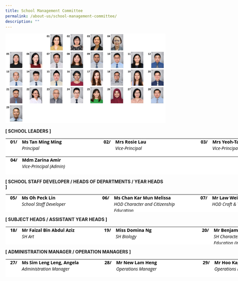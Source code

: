 ```yaml
---
title: School Management Committee
permalink: /about-us/school-management-committee/
description: ""
---
```

![](/images/Department%20Photos/smc2023apr.jpg)


**[ SCHOOL LEADERS ]**

<table class="ive_eobj_center ives_tab_kosong" style="margin: auto; outline: 0px; padding: 0px; border-collapse: collapse; clear: both; border: 1px solid transparent; table-layout: fixed; color: rgb(0, 0, 0); font-family: &quot;Open Sans&quot;, sans-serif; font-size: 14px; font-style: normal; font-variant-ligatures: normal; font-variant-caps: normal; font-weight: 400; letter-spacing: normal; orphans: 2; text-align: left; text-transform: none; white-space: normal; widows: 2; word-spacing: 0px; -webkit-text-stroke-width: 0px; background-color: rgb(255, 255, 255); text-decoration-thickness: initial; text-decoration-style: initial; text-decoration-color: initial; width: 879.676px; height: 57px;"><tbody style="margin: 0px; outline: 0px; padding: 0px;"><tr style="margin: 0px; outline: 0px; padding: 0px;"><th style="margin: 0px; outline: 0px; padding: 0px 15px 15px 0px; vertical-align: top; text-align: right; width: 39px;">01/<br style="margin: 0px; outline: 0px; padding: 0px;"><br style="margin: 0px; outline: 0px; padding: 0px;"></th><th style="margin: 0px; outline: 0px; padding: 0px 15px 15px 0px; vertical-align: top; width: 261px;"><div style="margin: 0px; outline: 0px; padding: 0px; line-height: 19.6px; text-align: left;">Ms Tan Ming Ming</div><div style="margin: 0px; outline: 0px; padding: 0px; line-height: 19.6px; text-align: left;"><span style="margin: 0px; outline: 0px; padding: 0px; font-weight: normal;"><i style="margin: 0px; outline: 0px; padding: 0px;">Principal</i></span></div></th><th style="margin: 0px; outline: 0px; padding: 0px 15px 15px 0px; vertical-align: top; width: 37px;"><div style="margin: 0px; outline: 0px; padding: 0px; line-height: 19.6px; text-align: right;"><span style="margin: 0px; outline: 0px; padding: 0px; background-color: initial;">02/</span></div><br style="margin: 0px; outline: 0px; padding: 0px;"></th><th style="margin: 0px; outline: 0px; padding: 0px 15px 15px 0px; vertical-align: top; width: 241px;"><div style="margin: 0px; outline: 0px; padding: 0px; line-height: 19.6px; text-align: left;">Mrs Rosie Lau&nbsp;</div><div style="margin: 0px; outline: 0px; padding: 0px; line-height: 19.6px; text-align: left;"><i style="margin: 0px; outline: 0px; padding: 0px; font-weight: normal;">Vice-Principal</i></div></th><td style="margin: 0px; outline: 0px; padding: 0px 15px 15px 0px; vertical-align: top; text-align: left; width: 70px;"><div style="margin: 0px; outline: 0px; padding: 0px; line-height: 19.6px; text-align: right;"><span style="margin: 0px; outline: 0px; padding: 0px; background-color: initial;">&nbsp;</span><b style="margin: 0px; outline: 0px; padding: 0px; background-color: initial;">03/</b></div><br style="margin: 0px; outline: 0px; padding: 0px;"></td><th style="margin: 0px; outline: 0px; padding: 0px 15px 15px 0px; vertical-align: top; width: 241px;"><div style="margin: 0px; outline: 0px; padding: 0px; line-height: 19.6px; text-align: left;">Mrs Yeoh-Tan Jiing Shyuan</div><div style="margin: 0px; outline: 0px; padding: 0px; line-height: 19.6px; text-align: left;"><span style="margin: 0px; outline: 0px; padding: 0px; font-weight: normal;"><i style="margin: 0px; outline: 0px; padding: 0px;">Vice-Principal</i></span></div></th></tr></tbody></table>

<table class="ive_eobj_center ives_tab_kosong" style="margin: auto; outline: 0px; padding: 0px; border-collapse: collapse; clear: both; border: 1px solid transparent; table-layout: fixed; color: rgb(0, 0, 0); font-family: &quot;Open Sans&quot;, sans-serif; font-size: 14px; font-style: normal; font-variant-ligatures: normal; font-variant-caps: normal; font-weight: 400; letter-spacing: normal; orphans: 2; text-align: left; text-transform: none; white-space: normal; widows: 2; word-spacing: 0px; -webkit-text-stroke-width: 0px; background-color: rgb(255, 255, 255); text-decoration-thickness: initial; text-decoration-style: initial; text-decoration-color: initial; width: 879.676px; height: 57px;"><tbody style="margin: 0px; outline: 0px; padding: 0px;"><tr style="margin: 0px; outline: 0px; padding: 0px;"><th style="margin: 0px; outline: 0px; padding: 0px 15px 15px 0px; vertical-align: top; text-align: right; width: 39px;">04/<br style="margin: 0px; outline: 0px; padding: 0px;"><br style="margin: 0px; outline: 0px; padding: 0px;"></th><th style="margin: 0px; outline: 0px; padding: 0px 15px 15px 0px; vertical-align: top; width: 261px;"><div style="margin: 0px; outline: 0px; padding: 0px; line-height: 19.6px; text-align: left;">Mdm Zarina Amir</div><div style="margin: 0px; outline: 0px; padding: 0px; line-height: 19.6px; text-align: left;"><span style="margin: 0px; outline: 0px; padding: 0px; font-weight: normal;"><i style="margin: 0px; outline: 0px; padding: 0px;">Vice-Principal (Admin) </i></span></div></th><th style="margin: 0px; outline: 0px; padding: 0px 15px 15px 0px; vertical-align: top; width: 37px;"><div style="margin: 0px; outline: 0px; padding: 0px; line-height: 19.6px; text-align: right;"><span style="margin: 0px; outline: 0px; padding: 0px; background-color: initial;"></span></div><br style="margin: 0px; outline: 0px; padding: 0px;"></th><th style="margin: 0px; outline: 0px; padding: 0px 15px 15px 0px; vertical-align: top; width: 241px;"><div style="margin: 0px; outline: 0px; padding: 0px; line-height: 19.6px; text-align: left;"></div><div style="margin: 0px; outline: 0px; padding: 0px; line-height: 19.6px; text-align: left;"><i style="margin: 0px; outline: 0px; padding: 0px; font-weight: normal;"></i></div></th><td style="margin: 0px; outline: 0px; padding: 0px 15px 15px 0px; vertical-align: top; text-align: left; width: 70px;"><div style="margin: 0px; outline: 0px; padding: 0px; line-height: 19.6px; text-align: right;"><span style="margin: 0px; outline: 0px; padding: 0px; background-color: initial;">&nbsp;</span><b style="margin: 0px; outline: 0px; padding: 0px; background-color: initial;"></b></div><br style="margin: 0px; outline: 0px; padding: 0px;"></td><th style="margin: 0px; outline: 0px; padding: 0px 15px 15px 0px; vertical-align: top; width: 241px;"><div style="margin: 0px; outline: 0px; padding: 0px; line-height: 19.6px; text-align: left;"></div><div style="margin: 0px; outline: 0px; padding: 0px; line-height: 19.6px; text-align: left;"><span style="margin: 0px; outline: 0px; padding: 0px; font-weight: normal;"><i style="margin: 0px; outline: 0px; padding: 0px;"></i></span></div></th></tr></tbody></table>

  
**[ SCHOOL STAFF DEVELOPER / HEADS OF DEPARTMENTS / YEAR HEADS ]**

<table class="ive_eobj_center ives_tab_kosong" style="margin: auto; outline: 0px; padding: 0px; border-collapse: collapse; clear: both; border: 1px solid transparent; table-layout: fixed; color: rgb(0, 0, 0); font-family: &quot;Open Sans&quot;, sans-serif; font-size: 14px; font-style: normal; font-variant-ligatures: normal; font-variant-caps: normal; font-weight: 400; letter-spacing: normal; orphans: 2; text-align: left; text-transform: none; white-space: normal; widows: 2; word-spacing: 0px; -webkit-text-stroke-width: 0px; background-color: rgb(255, 255, 255); text-decoration-thickness: initial; text-decoration-style: initial; text-decoration-color: initial; width: 885.606px; height: 57px;"><tbody style="margin: 0px; outline: 0px; padding: 0px;"><tr style="margin: 0px; outline: 0px; padding: 0px;"><th style="margin: 0px; outline: 0px; padding: 0px 15px 15px 0px; vertical-align: top; text-align: right; width: 39px;">05/<br style="margin: 0px; outline: 0px; padding: 0px;"><br style="margin: 0px; outline: 0px; padding: 0px;"></th><th style="margin: 0px; outline: 0px; padding: 0px 15px 15px 0px; vertical-align: top; width: 261px;"><div style="margin: 0px; outline: 0px; padding: 0px; line-height: 19.6px;">Ms Oh Peck Lin</div><div style="margin: 0px; outline: 0px; padding: 0px; line-height: 19.6px;"><span style="margin: 0px; outline: 0px; padding: 0px; font-weight: 400;"><i style="margin: 0px; outline: 0px; padding: 0px;">School Staff Developer</i></span></div></th><th style="margin: 0px; outline: 0px; padding: 0px 15px 15px 0px; vertical-align: top; width: 37px;"><div style="margin: 0px; outline: 0px; padding: 0px; line-height: 19.6px; text-align: right;"><span style="margin: 0px; outline: 0px; padding: 0px; background-color: initial;">06/</span></div><br style="margin: 0px; outline: 0px; padding: 0px;"></th><th style="margin: 0px; outline: 0px; padding: 0px 15px 15px 0px; vertical-align: top; width: 241px;"><div style="margin: 0px; outline: 0px; padding: 0px; line-height: 19.6px;">Ms Chan Kar Mun&nbsp;<span style="margin: 0px; outline: 0px; padding: 0px; background-color: initial;">Melissa</span></div><div style="margin: 0px; outline: 0px; padding: 0px; line-height: 19.6px;"><span style="margin: 0px; outline: 0px; padding: 0px; font-weight: 400;"><i style="margin: 0px; outline: 0px; padding: 0px;">HOD Character and Citizenship Education</i></span></div></th><td style="margin: 0px; outline: 0px; padding: 0px 15px 15px 0px; vertical-align: top; width: 76px;"><div style="margin: 0px; outline: 0px; padding: 0px; line-height: 19.6px; text-align: right;"><span style="margin: 0px; outline: 0px; padding: 0px; background-color: initial;">&nbsp;</span><b style="margin: 0px; outline: 0px; padding: 0px; background-color: initial;">07/</b></div><br style="margin: 0px; outline: 0px; padding: 0px;"></td><th style="margin: 0px; outline: 0px; padding: 0px 15px 15px 0px; vertical-align: top; width: 241px;"><div style="margin: 0px; outline: 0px; padding: 0px; line-height: 19.6px;">Mr Law Wei Ming, Kelvin</div><div style="margin: 0px; outline: 0px; padding: 0px; line-height: 19.6px;"><span style="margin: 0px; outline: 0px; padding: 0px; font-weight: normal;"><i style="margin: 0px; outline: 0px; padding: 0px;">HOD Craft &amp; Technology</i></span></div><div style="margin: 0px; outline: 0px; padding: 0px; line-height: 19.6px;"></div></th></tr><tr style="margin: 0px; outline: 0px; padding: 0px;"><td style="margin: 0px; outline: 0px; padding: 0px 15px 15px 0px; vertical-align: top; text-align: right;"><b style="margin: 0px; outline: 0px; padding: 0px;">08/</b></td><td style="margin: 0px; outline: 0px; padding: 0px 15px 15px 0px; vertical-align: top; text-align: left;"><b style="margin: 0px; outline: 0px; padding: 0px;">Ms Chin Siang Yee, Samantha</b><br style="margin: 0px; outline: 0px; padding: 0px;"><i style="margin: 0px; outline: 0px; padding: 0px;">HOD English Language (internal)</i></td><td style="margin: 0px; outline: 0px; padding: 0px 15px 15px 0px; vertical-align: top; text-align: right;"><b style="margin: 0px; outline: 0px; padding: 0px;">09/</b></td><td style="margin: 0px; outline: 0px; padding: 0px 15px 15px 0px; vertical-align: top; text-align: left;"><b style="margin: 0px; outline: 0px; padding: 0px;">Dr Nandakumar Mayakestan</b><br style="margin: 0px; outline: 0px; padding: 0px;"><i style="margin: 0px; outline: 0px; padding: 0px;">HOD Humanities</i></td><td style="margin: 0px; outline: 0px; padding: 0px 15px 15px 0px; vertical-align: top; text-align: right;"><b style="margin: 0px; outline: 0px; padding: 0px;">10/</b></td><td style="margin: 0px; outline: 0px; padding: 0px 15px 15px 0px; vertical-align: top; text-align: left;"><b style="margin: 0px; outline: 0px; padding: 0px;">Mr Chia Yanzhong,&nbsp;</b><b style="margin: 0px; outline: 0px; padding: 0px;">Dennis&nbsp;</b><br style="margin: 0px; outline: 0px; padding: 0px;"><i style="margin: 0px; outline: 0px; padding: 0px;">HOD Educational Technology</i></td></tr><tr style="margin: 0px; outline: 0px; padding: 0px;"><td style="margin: 0px; outline: 0px; padding: 0px 15px 15px 0px; vertical-align: top; text-align: right;"><b style="margin: 0px; outline: 0px; padding: 0px;">11/</b></td><td style="margin: 0px; outline: 0px; padding: 0px 15px 15px 0px; vertical-align: top; text-align: left;"><b style="margin: 0px; outline: 0px; padding: 0px;">Ms Sharron Chiam Sze Hui</b><br style="margin: 0px; outline: 0px; padding: 0px;"><i style="margin: 0px; outline: 0px; padding: 0px;">HOD Mathematics</i></td><td style="margin: 0px; outline: 0px; padding: 0px 15px 15px 0px; vertical-align: top; text-align: right;"><b style="margin: 0px; outline: 0px; padding: 0px;">12/</b></td><td style="margin: 0px; outline: 0px; padding: 0px 15px 15px 0px; vertical-align: top; text-align: left;"><b style="margin: 0px; outline: 0px; padding: 0px;">Mr Choy Chee Ping</b><br style="margin: 0px; outline: 0px; padding: 0px;"><i style="margin: 0px; outline: 0px; padding: 0px;">HOD Mother Tongue Languages</i></td><td style="margin: 0px; outline: 0px; padding: 0px 15px 15px 0px; vertical-align: top; text-align: right;"><b style="margin: 0px; outline: 0px; padding: 0px;">13/</b></td><td style="margin: 0px; outline: 0px; padding: 0px 15px 15px 0px; vertical-align: top; text-align: left;"><b style="margin: 0px; outline: 0px; padding: 0px;">Mr Lee Kah Onn</b><br style="margin: 0px; outline: 0px; padding: 0px;"><i style="margin: 0px; outline: 0px; padding: 0px;">HOD Physical Education &amp; Co-Curricular Activities</i></td></tr><tr style="margin: 0px; outline: 0px; padding: 0px;"><td style="margin: 0px; outline: 0px; padding: 0px 15px 15px 0px; vertical-align: top; text-align: right;"><b style="margin: 0px; outline: 0px; padding: 0px;">14/</b></td><td style="margin: 0px; outline: 0px; padding: 0px 15px 15px 0px; vertical-align: top; text-align: left;"><b style="margin: 0px; outline: 0px; padding: 0px;">Mr Lim Yiu Tian</b><br style="margin: 0px; outline: 0px; padding: 0px;"><i style="margin: 0px; outline: 0px; padding: 0px;">HOD Science<br style="margin: 0px; outline: 0px; padding: 0px;"><br style="margin: 0px; outline: 0px; padding: 0px;"></i></td><td style="margin: 0px; outline: 0px; padding: 0px 15px 15px 0px; vertical-align: top; text-align: right;"><b style="margin: 0px; outline: 0px; padding: 0px;">15/</b></td><td style="margin: 0px; outline: 0px; padding: 0px 15px 15px 0px; vertical-align: top; text-align: left;"><b style="margin: 0px; outline: 0px; padding: 0px;">Mr Rayner Goh</b><br style="margin: 0px; outline: 0px; padding: 0px;"><i style="margin: 0px; outline: 0px; padding: 0px;">HOD Student Development</i></td><td style="margin: 0px; outline: 0px; padding: 0px 15px 15px 0px; vertical-align: top; text-align: right;"><b style="margin: 0px; outline: 0px; padding: 0px;">16/</b></td><td style="margin: 0px; outline: 0px; padding: 0px 15px 15px 0px; vertical-align: top; text-align: left;"><b style="margin: 0px; outline: 0px; padding: 0px;">Ms Yasmin Hussein</b><br style="margin: 0px; outline: 0px; padding: 0px;"><i style="margin: 0px; outline: 0px; padding: 0px;">Year Head (Lower Secondary)</i></td></tr><tr style="margin: 0px; outline: 0px; padding: 0px;"><td style="margin: 0px; outline: 0px; padding: 0px 15px 15px 0px; vertical-align: top; text-align: right;"><b style="margin: 0px; outline: 0px; padding: 0px;">17/</b></td><td style="margin: 0px; outline: 0px; padding: 0px 15px 15px 0px; vertical-align: top; text-align: left;"><b style="margin: 0px; outline: 0px; padding: 0px;">Ms Zhang Zhihui, Orry</b><br style="margin: 0px; outline: 0px; padding: 0px;"><i style="margin: 0px; outline: 0px; padding: 0px;">Year Head (Upper Secondary)</i></td><td style="margin: 0px; outline: 0px; padding: 0px 15px 15px 0px; vertical-align: top; text-align: right;"><b style="margin: 0px; outline: 0px; padding: 0px;">&nbsp;</b></td><td style="margin: 0px; outline: 0px; padding: 0px 15px 15px 0px; vertical-align: top; text-align: right;"><b style="margin: 0px; outline: 0px; padding: 0px;">&nbsp;</b></td><td style="margin: 0px; outline: 0px; padding: 0px 15px 15px 0px; vertical-align: top; text-align: right;"><b style="margin: 0px; outline: 0px; padding: 0px;">&nbsp;</b></td><td style="margin: 0px; outline: 0px; padding: 0px 15px 15px 0px; vertical-align: top; text-align: right;"><b style="margin: 0px; outline: 0px; padding: 0px;">&nbsp;</b></td></tr></tbody></table>

  
  
**[ SUBJECT HEADS / ASSISTANT YEAR HEADS ]**

<table class="ive_eobj_center ives_tab_kosong" style="margin: auto; outline: 0px; padding: 0px; border-collapse: collapse; clear: both; border: 1px solid transparent; table-layout: fixed; color: rgb(0, 0, 0); font-family: &quot;Open Sans&quot;, sans-serif; font-size: 14px; font-style: normal; font-variant-ligatures: normal; font-variant-caps: normal; font-weight: 400; letter-spacing: normal; orphans: 2; text-align: left; text-transform: none; white-space: normal; widows: 2; word-spacing: 0px; -webkit-text-stroke-width: 0px; background-color: rgb(255, 255, 255); text-decoration-thickness: initial; text-decoration-style: initial; text-decoration-color: initial; width: 885.606px; height: 57px;"><tbody style="margin: 0px; outline: 0px; padding: 0px;"><tr style="margin: 0px; outline: 0px; padding: 0px;"><th style="margin: 0px; outline: 0px; padding: 0px 15px 15px 0px; vertical-align: top; text-align: right; width: 39px;">18/<br style="margin: 0px; outline: 0px; padding: 0px;"></th><th style="margin: 0px; outline: 0px; padding: 0px 15px 15px 0px; vertical-align: top; width: 261px;"><div style="margin: 0px; outline: 0px; padding: 0px; line-height: 19.6px;">Mr Faizal Bin Abdul Aziz</div><div style="margin: 0px; outline: 0px; padding: 0px; line-height: 19.6px;"><span style="margin: 0px; outline: 0px; padding: 0px; font-weight: normal;"><i style="margin: 0px; outline: 0px; padding: 0px;">SH Art</i></span></div></th><th style="margin: 0px; outline: 0px; padding: 0px 15px 15px 0px; vertical-align: top; width: 37px;"><div style="margin: 0px; outline: 0px; padding: 0px; line-height: 19.6px; text-align: right;"><span style="margin: 0px; outline: 0px; padding: 0px; background-color: initial;">19/</span></div><br style="margin: 0px; outline: 0px; padding: 0px;"></th><th style="margin: 0px; outline: 0px; padding: 0px 15px 15px 0px; vertical-align: top; width: 241px;"><div style="margin: 0px; outline: 0px; padding: 0px; line-height: 19.6px;">Miss Domina Ng</div><div style="margin: 0px; outline: 0px; padding: 0px; line-height: 19.6px;"><span style="margin: 0px; outline: 0px; padding: 0px; font-weight: 400;"><i style="margin: 0px; outline: 0px; padding: 0px;">SH Biology</i></span></div></th><td style="margin: 0px; outline: 0px; padding: 0px 15px 15px 0px; vertical-align: top; width: 76px;"><div style="margin: 0px; outline: 0px; padding: 0px; line-height: 19.6px; text-align: right;"><span style="margin: 0px; outline: 0px; padding: 0px; background-color: initial;">&nbsp;<b style="margin: 0px; outline: 0px; padding: 0px;">20</b></span><b style="margin: 0px; outline: 0px; padding: 0px; background-color: initial;">/</b></div><br style="margin: 0px; outline: 0px; padding: 0px;"></td><th style="margin: 0px; outline: 0px; padding: 0px 15px 15px 0px; vertical-align: top; width: 241px;"><div style="margin: 0px; outline: 0px; padding: 0px; line-height: 19.6px;">Mr Benjamin Low Chi Arn</div><div style="margin: 0px; outline: 0px; padding: 0px; line-height: 19.6px;"><span style="margin: 0px; outline: 0px; padding: 0px; font-weight: normal;"><i style="margin: 0px; outline: 0px; padding: 0px;">SH Character &amp; Citizenship Education (internal)</i></span></div></th></tr><tr style="margin: 0px; outline: 0px; padding: 0px;"><td style="margin: 0px; outline: 0px; padding: 0px 15px 15px 0px; vertical-align: top; text-align: right;"><b style="margin: 0px; outline: 0px; padding: 0px;">21/</b></td><td style="margin: 0px; outline: 0px; padding: 0px 15px 15px 0px; vertical-align: top; text-align: left;"><b style="margin: 0px; outline: 0px; padding: 0px;">Mr Huzaini Bin Alwi</b><br style="margin: 0px; outline: 0px; padding: 0px;"><i style="margin: 0px; outline: 0px; padding: 0px;">SH Data Management</i></td><td style="margin: 0px; outline: 0px; padding: 0px 15px 15px 0px; vertical-align: top; text-align: right;"><b style="margin: 0px; outline: 0px; padding: 0px;">22/</b></td><td style="margin: 0px; outline: 0px; padding: 0px 15px 15px 0px; vertical-align: top; text-align: left;"><b style="margin: 0px; outline: 0px; padding: 0px;">Ms Tay Shi Ying</b><br style="margin: 0px; outline: 0px; padding: 0px;"><i style="margin: 0px; outline: 0px; padding: 0px;">SH English Language</i><br style="margin: 0px; outline: 0px; padding: 0px;"><br style="margin: 0px; outline: 0px; padding: 0px;"></td><td style="margin: 0px; outline: 0px; padding: 0px 15px 15px 0px; vertical-align: top; text-align: right;"><b style="margin: 0px; outline: 0px; padding: 0px;">23/</b></td><td style="margin: 0px; outline: 0px; padding: 0px 15px 15px 0px; vertical-align: top; text-align: left;"><b style="margin: 0px; outline: 0px; padding: 0px;">Mr Zubir Bin Ali</b><br style="margin: 0px; outline: 0px; padding: 0px;"><i style="margin: 0px; outline: 0px; padding: 0px;">SH Malay Language</i></td></tr><tr style="margin: 0px; outline: 0px; padding: 0px;"><td style="margin: 0px; outline: 0px; padding: 0px 15px 15px 0px; vertical-align: top; text-align: right;"><b style="margin: 0px; outline: 0px; padding: 0px;">24/</b></td><td style="margin: 0px; outline: 0px; padding: 0px 15px 15px 0px; vertical-align: top; text-align: left;"><b style="margin: 0px; outline: 0px; padding: 0px;">Mr Chua Wang Zhi</b><br style="margin: 0px; outline: 0px; padding: 0px;"><i style="margin: 0px; outline: 0px; padding: 0px;">SH Mathematics<br style="margin: 0px; outline: 0px; padding: 0px;"><br style="margin: 0px; outline: 0px; padding: 0px;"></i></td><td style="margin: 0px; outline: 0px; padding: 0px 15px 15px 0px; vertical-align: top; text-align: right;"><b style="margin: 0px; outline: 0px; padding: 0px;">25/</b></td><td style="margin: 0px; outline: 0px; padding: 0px 15px 15px 0px; vertical-align: top; text-align: left;"><b style="margin: 0px; outline: 0px; padding: 0px;">Ms Ho Liyi</b><br style="margin: 0px; outline: 0px; padding: 0px;"><i style="margin: 0px; outline: 0px; padding: 0px;">SH Science</i></td><td style="margin: 0px; outline: 0px; padding: 0px 15px 15px 0px; vertical-align: top; text-align: right;"><b style="margin: 0px; outline: 0px; padding: 0px;">26/</b></td><td style="margin: 0px; outline: 0px; padding: 0px 15px 15px 0px; vertical-align: top; text-align: left;"><b style="margin: 0px; outline: 0px; padding: 0px;">Mrs Salinah Zhu</b><br style="margin: 0px; outline: 0px; padding: 0px;"><i style="margin: 0px; outline: 0px; padding: 0px;">SH Student Management </i></td></tr></tbody></table>

  
  
**[ ADMINISTRATION MANAGER / OPERATION MANAGERS ]**


<table class="ive_eobj_center ives_tab_kosong" style="margin: auto; outline: 0px; padding: 0px; border-collapse: collapse; clear: both; border: 1px solid transparent; table-layout: fixed; color: rgb(0, 0, 0); font-family: &quot;Open Sans&quot;, sans-serif; font-size: 14px; font-style: normal; font-variant-ligatures: normal; font-variant-caps: normal; font-weight: 400; letter-spacing: normal; orphans: 2; text-align: left; text-transform: none; white-space: normal; widows: 2; word-spacing: 0px; -webkit-text-stroke-width: 0px; background-color: rgb(255, 255, 255); text-decoration-thickness: initial; text-decoration-style: initial; text-decoration-color: initial; width: 885.606px; height: 57px;"><tbody style="margin: 0px; outline: 0px; padding: 0px;"><tr style="margin: 0px; outline: 0px; padding: 0px;"><th style="margin: 0px; outline: 0px; padding: 0px 15px 15px 0px; vertical-align: top; text-align: right; width: 39px;">27/<br style="margin: 0px; outline: 0px; padding: 0px;"><br style="margin: 0px; outline: 0px; padding: 0px;"></th><th style="margin: 0px; outline: 0px; padding: 0px 15px 15px 0px; vertical-align: top; width: 261px;"><div style="margin: 0px; outline: 0px; padding: 0px; line-height: 19.6px;">Ms Sim Leng Leng, Angela</div><div style="margin: 0px; outline: 0px; padding: 0px; line-height: 19.6px;"><span style="margin: 0px; outline: 0px; padding: 0px; font-weight: 400;"><i style="margin: 0px; outline: 0px; padding: 0px;">Administration Manager</i></span></div></th><th style="margin: 0px; outline: 0px; padding: 0px 15px 15px 0px; vertical-align: top; width: 37px;"><div style="margin: 0px; outline: 0px; padding: 0px; line-height: 19.6px; text-align: right;"><span style="margin: 0px; outline: 0px; padding: 0px; background-color: initial;">28/</span></div><br style="margin: 0px; outline: 0px; padding: 0px;"></th><th style="margin: 0px; outline: 0px; padding: 0px 15px 15px 0px; vertical-align: top; width: 241px;"><div style="margin: 0px; outline: 0px; padding: 0px; line-height: 19.6px;">Mr New Lam Heng</div><div style="margin: 0px; outline: 0px; padding: 0px; line-height: 19.6px;"><span style="margin: 0px; outline: 0px; padding: 0px; font-weight: 400;"><i style="margin: 0px; outline: 0px; padding: 0px;">Operations Manager</i></span></div></th><td style="margin: 0px; outline: 0px; padding: 0px 15px 15px 0px; vertical-align: top; width: 76px;"><div style="margin: 0px; outline: 0px; padding: 0px; line-height: 19.6px; text-align: right;"><span style="margin: 0px; outline: 0px; padding: 0px; background-color: initial;">&nbsp;</span><b style="margin: 0px; outline: 0px; padding: 0px; background-color: initial;">29/</b></div><br style="margin: 0px; outline: 0px; padding: 0px;"></td><th style="margin: 0px; outline: 0px; padding: 0px 15px 15px 0px; vertical-align: top; width: 241px;"><div style="margin: 0px; outline: 0px; padding: 0px; line-height: 19.6px;">Mr Hoo Kap Yoong</div><div style="margin: 0px; outline: 0px; padding: 0px; line-height: 19.6px;"><span style="margin: 0px; outline: 0px; padding: 0px; font-weight: normal;"><i style="margin: 0px; outline: 0px; padding: 0px;">Operations Manager</i></span></div></th></tr></tbody></table>